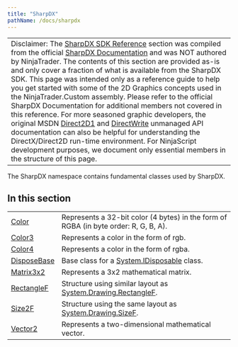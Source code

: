 ```yaml
---
title: "SharpDX"
pathName: /docs/sharpdx
---
```


|  |
| --- |
| Disclaimer: The [SharpDX SDK Reference](/docs/desktop/sharpdx_sdk_reference) section was compiled from the official [SharpDX Documentation](http://sharpdx.org/) and was NOT authored by NinjaTrader. The contents of this section are provided as-is and only cover a fraction of what is available from the SharpDX SDK. This page was intended only as a reference guide to help you get started with some of the 2D Graphics concepts used in the NinjaTrader.Custom assembly. Please refer to the official SharpDX Documentation for additional members not covered in this reference. For more seasoned graphic developers, the original MSDN [Direct2D1](https://msdn.microsoft.com/en-us/library/windows/desktop/dd370990.aspx) and [DirectWrite](https://msdn.microsoft.com/en-us/library/windows/desktop/dd368038.aspx) unmanaged API documentation can also be helpful for understanding the DirectX/Direct2D run-time environment. For NinjaScript development purposes, we document only essential members in the structure of this page. |

The SharpDX namespace contains fundamental classes used by SharpDX.

## In this section

|  |  |
| --- | --- |
| [Color](/docs/desktop/sharpdx_color) | Represents a 32-bit color (4 bytes) in the form of RGBA (in byte order: R, G, B, A). |
| [Color3](/docs/desktop/sharpdx_color3) | Represents a color in the form of rgb. |
| [Color4](/docs/desktop/sharpdx_color4) | Represents a color in the form of rgba. |
| [DisposeBase](/docs/desktop/sharpdx_disposebase) | Base class for a [System.IDisposable](https://msdn.microsoft.com/en-us/library/aax125c9) class. |
| [Matrix3x2](/docs/desktop/sharpdx_matrix3x2) | Represents a 3x2 mathematical matrix.  |
| [RectangleF](/docs/desktop/sharpdx_rectanglef) | Structure using similar layout as [System.Drawing.RectangleF](https://www.google.com/search?q=system.drawing.rectangleF&ie=utf-8&oe=utf-8). |
| [Size2F](/docs/desktop/sharpdx_size2f) | Structure using the same layout as [System.Drawing.SizeF](https://msdn.microsoft.com/en-us/library/system.drawing.sizef(v=vs.110).aspx). |
| [Vector2](/docs/desktop/sharpdx_vector2) | Represents a two-dimensional mathematical vector. |
